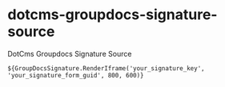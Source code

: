 dotcms-groupdocs-signature-source
=================================

DotCms Groupdocs Signature Source

```
${GroupDocsSignature.RenderIframe('your_signature_key', 'your_signature_form_guid', 800, 600)}
```

